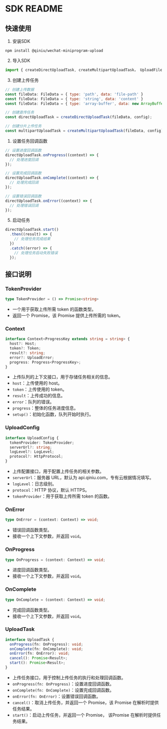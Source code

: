 # SDK README

## 快速使用

1. 安装SDK

```
npm install @qiniu/wechat-miniprogram-upload
```

2. 导入SDK

```javascript
import { createDirectUploadTask, createMultipartUploadTask， UploadFile } from '@qiniu/wechat-miniprogram-upload';
```

3. 创建上传任务

```javascript
// 创建上传数据
const fileData: FileData = { type: 'path', data: 'file-path' }
const fileData: FileData = { type: 'string', data: 'content' }
const fileData: FileData = { type: 'array-buffer', data: new ArrayBuffer(1e3) }

// 创建直传任务
const directUploadTask = createDirectUploadTask(fileData, config);

// 创建分片上传任务
const multipartUploadTask = createMultipartUploadTask(fileData, config);
```

1. 设置任务回调函数

```javascript
// 设置进度回调函数
directUploadTask.onProgress((context) => {
  // 处理进度回调
});

// 设置完成回调函数
directUploadTask.onComplete((context) => {
  // 处理完成回调
});

// 设置错误回调函数
directUploadTask.onError((context) => {
  // 处理错误回调
});
```

5. 启动任务

```javascript
directUploadTask.start()
  .then((result) => {
    // 处理任务完成结果
  })
  .catch((error) => {
    // 处理任务启动失败错误
  });
```

## 接口说明

### TokenProvider

```typescript
type TokenProvider = () => Promise<string>
```

- 一个用于获取上传所需 token 的函数类型。
- 返回一个 Promise，该 Promise 提供上传所需的 token。

### Context

```typescript
interface Context<ProgressKey extends string = string> {
  host?: Host;
  token?: Token;
  result?: string;
  error?: UploadError;
  progress: Progress<ProgressKey>;
}
```

- 上传队列的上下文接口，用于存储任务相关的信息。
- `host`：上传使用的 host。
- `token`：上传使用的 token。
- `result`：上传成功的信息。
- `error`：队列的错误。
- `progress`：整体的任务进度信息。
- `setup()`：初始化函数，队列开始时执行。

### UploadConfig

```typescript
interface UploadConfig {
  tokenProvider: TokenProvider;
  serverUrl?: string;
  logLevel?: LogLevel;
  protocol?: HttpProtocol;
}
```

- 上传配置接口，用于配置上传任务的相关参数。
- `serverUrl`：服务器 URL，默认为 api.qiniu.com，专有云根据情况填写。
- `logLevel`：日志级别。
- `protocol`：HTTP 协议，默认 HTTPS。
- `tokenProvider`：用于获取上传所需 token 的函数。

### OnError

```typescript
type OnError = (context: Context) => void;
```

- 错误回调函数类型。
- 接收一个上下文参数，并返回 `void`。

### OnProgress

```typescript
type OnProgress = (context: Context) => void;
```

- 进度回调函数类型。
- 接收一个上下文参数，并返回 `void`。

### OnComplete

```typescript
type OnComplete = (context: Context) => void;
```

- 完成回调函数类型。
- 接收一个上下文参数，并返回 `void`。

### UploadTask

```typescript
interface UploadTask {
  onProgress(fn: OnProgress): void;
  onComplete(fn: OnComplete): void;
  onError(fn: OnError): void;
  cancel(): Promise<Result>;
  start(): Promise<Result>;
}
```

- 上传任务接口，用于控制上传任务的执行和处理回调函数。
- `onProgress(fn: OnProgress)`：设置进度回调函数。
- `onComplete(fn: OnComplete)`：设置完成回调函数。
- `onError(fn: OnError)`：设置错误回调函数。
- `cancel()`：取消上传任务，并返回一个 Promise，该 Promise 在解析时提供任务结果。
- `start()`：启动上传任务，并返回一个 Promise， 该Promise 在解析时提供任务结果。
